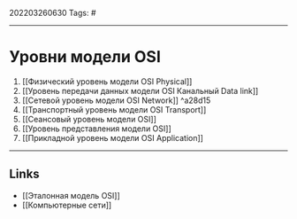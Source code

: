 202203260630
Tags: #

---

# Уровни модели OSI
1. [[Физический уровень модели OSI Physical]]
2. [[Уровень передачи данных модели OSI Канальный Data link]]
3. [[Сетевой уровень модели OSI Network]] ^a28d15
4. [[Транспортный уровень модели OSI Transport]]
5. [[Сеансовый уровень модели OSI]]
6. [[Уровень представления модели OSI]]
7. [[Прикладной уровень модели OSI Application]]

---
## Links
- [[Эталонная модель OSI]]
- [[Компьютерные сети]]
